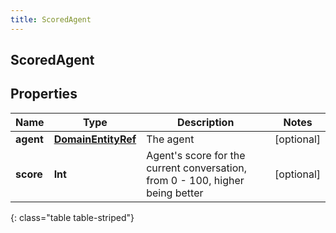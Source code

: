 ```yaml
---
title: ScoredAgent
---
```

## ScoredAgent

## Properties

|Name | Type | Description | Notes|
|------------ | ------------- | ------------- | -------------|
| **agent** | [**DomainEntityRef**](DomainEntityRef.html) | The agent | [optional] |
| **score** | **Int** | Agent&#39;s score for the current conversation, from 0 - 100, higher being better | [optional] |
{: class="table table-striped"}


